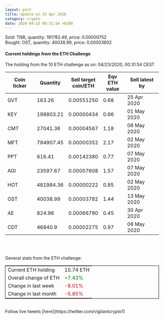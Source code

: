 ```yaml
---
layout: post
title: Update on 23 Apr 2020
category: crypto
date: 2020-04-23 00:31:54 +0200
---
```


Sold: TNB, quantity:    191782.49, price:   0.00000752<br>Bought: OST, quantity:     40038.99, price:   0.00003602<br>

#### Current holdings from the ETH Challenge

The holding from the 10 ETH challenge as on: 04/23/2020, 00:31:54 CEST

|Coin ticker|Quantity|Sell target<br>coin/ETH|Eqv ETH<br>value|Sell latest by|
|-----------|--------|-----------|-----------|--------------|
GVT|163.26|  0.00551250|0.68|25 Apr 2020|
KEY|198803.21|  0.00000434|0.66|01 May 2020|
CMT|27041.36|  0.00004567|1.18|06 May 2020|
MFT|784907.45|  0.00000352|2.17|02 May 2020|
PPT|616.41|  0.00142380|0.77|07 May 2020|
AGI|23597.67|  0.00007608|1.57|07 May 2020|
HOT|481984.36|  0.00000222|0.85|02 May 2020|
OST|40038.99|  0.00003782|1.44|13 May 2020|
AE|824.96|  0.00066780|0.45|30 Apr 2020|
CDT|46840.9|  0.00002275|0.97|08 May 2020|

<br>
<br>
<br>
General stats from the ETH challenge:

<table style="border:1px solid black;margin-left:auto;margin-right:auto;">
	<tbody>
	<tr>
		<td>Current ETH holding</td>
		<td>     10.74 ETH</td>
	</tr>
	<tr>
		<td>Overall change of ETH</td>
		<td><font color="green">+7.43%</font></td>
	</tr>
	<tr>
		<td>Change in last week</td>
		<td><font color="red">-8.01%</font></td>
	</tr>
	<tr>
		<td>Change in last month</td>
		<td><font color="red">-5.85%</font></td>
	</tr>
	</tbody>
</table>

<br>
Follow live tweets [here](https://twitter.com/vigilantcrypto1)
<br>
<br>